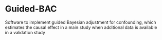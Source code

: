 # Guided-BAC
Software to implement guided Bayesian adjustment for confounding, which estimates the causal effect in a main study when additional data is available in a validation study
